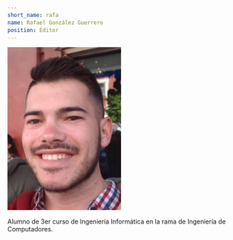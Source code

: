```yaml
---
short_name: rafa
name: Rafael González Guerrero
position: Editor
---
```

![Imagen de rafa](../assets/images/rafa.png)  

Alumno de 3er curso de Ingeniería Informática en la rama de Ingeniería de Computadores.